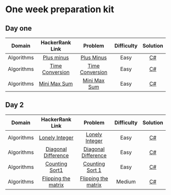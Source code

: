 # One week preparation kit

## Day one

|     Domain      |                                  HackerRank Link                                  |                                      Problem                                      | Difficulty  |                               Solution                                |
|:---------------:|:---------------------------------------------------------------------------------:|:---------------------------------------------------------------------------------:|:-----------:|:---------------------------------------------------------------------:|
|   Algorithms    | [Plus minus](https://www.hackerrank.com/challenges/challenges/plus-minus/problem) |         [Plus Minus](../ProblemSolving/ProblemSolving.Easy.PlusMinus.pdf)         |    Easy     |    [C#](../../src/HackerRankSolutions/ProblemSolving/PlusMinus.cs)    |
|   Algorithms    | [Time Conversion](https://www.hackerrank.com/challenges/time-conversion/problem)  |    [Time Conversion](../ProblemSolving/ProblemSolving.Easy.TimeConversion.pdf)    |    Easy     | [C#](../../src/HackerRankSolutions/ProblemSolving/TimeConversion.cs)  |
|   Algorithms    |    [Mini Max Sum](https://www.hackerrank.com/challenges/mini-max-sum/problem)     |       [Mini Max Sum](../ProblemSolving/ProblemSolving.Easy.MiniMaxSum.pdf)        |    Easy     |   [C#](../../src/HackerRankSolutions/ProblemSolving/MiniMaxSum.cs)    |

## Day 2

|     Domain      |                                     HackerRank Link                                      |                                          Problem                                           |  Difficulty   |                                 Solution                                  |
|:---------------:|:----------------------------------------------------------------------------------------:|:------------------------------------------------------------------------------------------:|:-------------:|:-------------------------------------------------------------------------:|
|   Algorithms    |      [Lonely Integer](https://www.hackerrank.com/challenges/lonely-integer/problem)      |         [Lonely Integer](../ProblemSolving/ProblemSolving.Easy.LonelyInteger.pdf)          |     Easy      |    [C#](../../src/HackerRankSolutions/ProblemSolving/LonelyInteger.cs)    |
|   Algorithms    | [Diagonal Difference](https://www.hackerrank.com/challenges/diagonal-difference/problem) |    [Diagonal Difference](../ProblemSolving/ProblemSolving.Easy.DiagonalDifference.pdf)     |     Easy      | [C#](../../src/HackerRankSolutions/ProblemSolving/DiagonalDifference.cs)  |
|   Algorithms    |      [Counting Sort1](https://www.hackerrank.com/challenges/countingsort1/problem)       |                 [Counting Sort 1](./ProblemSolving.Easy.CountingSort1.pdf)                 |     Easy      |    [C#](../../src/HackerRankSolutions/ProblemSolving/CountingSort.cs)     |
|   Algorithms    | [Flipping the matrix](https://www.hackerrank.com/challenges/flipping-the-matrix/problem) |            [Flipping the matrix](./ProblemSolving.Medium.FlippingTheMatrix.pdf)            |    Medium     |   [C#](../../src/HackerRankSolutions/ProblemSolving/FlippingMatrix.cs)    |

